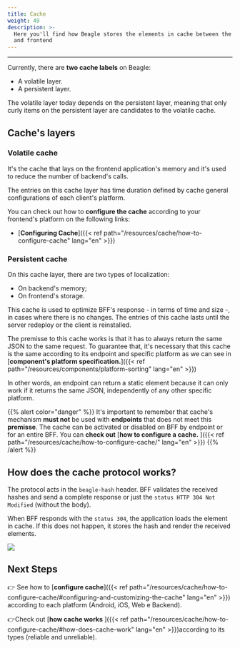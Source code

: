 ```yaml
---
title: Cache
weight: 49
description: >-
  Here you'll find how Beagle stores the elements in cache between the backend
  and frontend
---
```


---

Currently, there are **two cache labels** on Beagle:

- A volatile layer.
- A persistent layer.

The volatile layer today depends on the persistent layer, meaning that only curly items on the persistent layer are candidates to the volatile cache.

## Cache's layers

### Volatile cache

It's the cache that lays on the frontend application's memory and it's used to reduce the number of backend's calls.

The entries on this cache layer has time duration defined by cache general configurations of each client's platform.

You can check out how to **configure the cache** according to your frontend's platform on the following links:

- [**Configuring Cache**]({{< ref path="/resources/cache/how-to-configure-cache" lang="en" >}})

### Persistent cache

On this cache layer, there are two types of localization:

- On backend's memory;
- On frontend's storage.

This cache is used to optimize BFF's response - in terms of time and size -, in cases where there is no changes. The entries of this cache lasts until the server redeploy or the client is reinstalled.

The premisse to this cache works is that it has to always return the same JSON to the same request. To guarantee that, it's necessary that this cache is the same according to its endpoint and specific platform as we can see in [**component's platform specification.**]({{< ref path="/resources/components/platform-sorting" lang="en" >}})

In other words, an endpoint can return a static element because it can only work if it returns the same JSON, independently of any other specific platform.

{{% alert color="danger" %}}
It's important to remember that cache's mechanism **must not** be used with **endpoints** that does not meet this **premisse**.
The cache can be activated or disabled on BFF by endpoint or for an entire BFF. You can **check out** [**how to configure a cache.** ]({{< ref path="/resources/cache/how-to-configure-cache/" lang="en" >}})
{{% /alert %}}

## How does the cache protocol works?

The protocol acts in the `beagle-hash` header. BFF validates the received hashes and send a complete response or just the `status HTTP 304 Not Modified` \(without the body\).

When BFF responds with the `status 304`, the application loads the element in cache. If this does not happen, it stores the hash and render the received elements.

![](/beaglesave.png)

## Next Steps

👉 See how to [**configure cache**]({{< ref path="/resources/cache/how-to-configure-cache/#configuring-and-customizing-the-cache" lang="en" >}}) according to each platform \(Android, iOS, Web e Backend\).

👉Check out [**how cache works** ]({{< ref path="/resources/cache/how-to-configure-cache/#how-does-cache-work" lang="en" >}})according to its types \(reliable and unreliable\).
